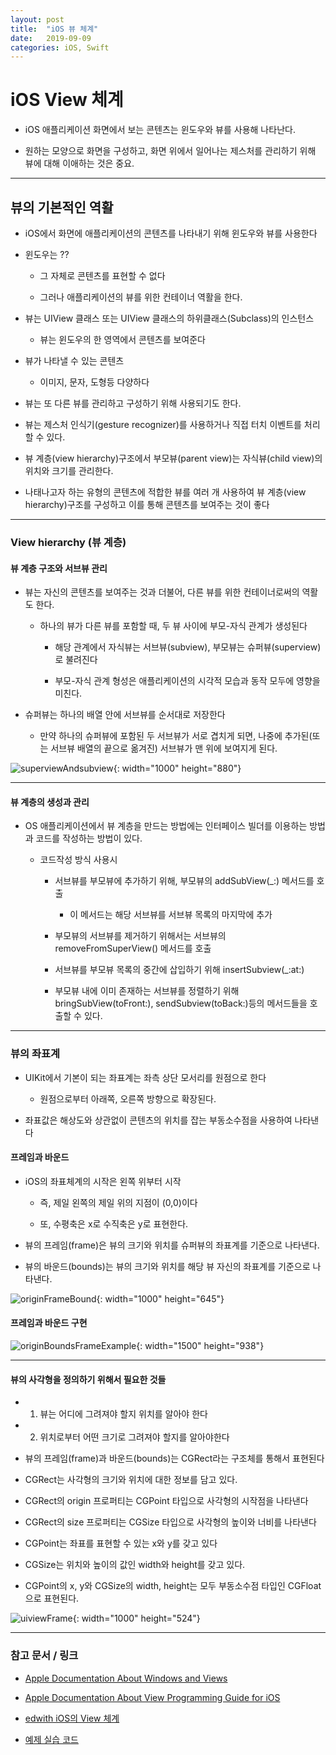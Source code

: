 ```yaml
---
layout: post
title:  "iOS 뷰 체계"
date:   2019-09-09
categories: iOS, Swift
---
```


# iOS View 체계

- iOS 애플리케이션 화면에서 보는 콘텐츠는 윈도우와 뷰를 사용해 나타난다.

- 원하는 모양으로 화면을 구성하고, 화면 위에서 일어나는 제스처를 관리하기 위해 뷰에 대해 이애하는 것은 중요.

---

## 뷰의 기본적인 역활

- iOS에서 화면에 애플리케이션의 콘텐츠를 나타내기 위해 윈도우와 뷰를 사용한다

- 윈도우는 ??

    - 그 자체로 콘텐츠를 표현할 수 없다

    - 그러나 애플리케이션의 뷰를 위한 컨테이너 역활을 한다.

- 뷰는 UIView 클래스 또는 UIView 클래스의 하위클래스(Subclass)의 인스턴스

    - 뷰는 윈도우의 한 영역에서 콘텐츠를 보여준다
    
- 뷰가 나타낼 수 있는 콘텐츠

    - 이미지, 문자, 도형등 다양하다
    
- 뷰는 또 다른 뷰를 관리하고 구성하기 위해 사용되기도 한다.

- 뷰는 제스처 인식기(gesture recognizer)를 사용하거나 직접 터치 이벤트를 처리할 수 있다.

- 뷰 계층(view hierarchy)구조에서 부모뷰(parent view)는 자식뷰(child view)의 위치와 크기를 관리한다.

- 나태나고자 하는 유형의 콘텐츠에 적합한 뷰를 여러 개 사용하여 뷰 계층(view hierarchy)구조를 구성하고 이를 통해 콘텐츠를 보여주는 것이 좋다

---

### View hierarchy (뷰 계층)

#### 뷰 계층 구조와 서브뷰 관리

- 뷰는 자신의 콘텐츠를 보여주는 것과 더불어, 다른 뷰를 위한 컨테이너로써의 역활도 한다.

    - 하나의 뷰가 다른 뷰를 포함할 때, 두 뷰 사이에 부모-자식 관계가 생성된다

        - 해당 관계에서 자식뷰는 서브뷰(subview), 부모뷰는 슈퍼뷰(superview)로 불려진다
        
        - 부모-자식 관계 형성은 애플리케이션의 시각적 모습과 동작 모두에 영향을 미친다.
        
- 슈퍼뷰는 하나의 배열 안에 서브뷰를 순서대로 저장한다
    
    - 만약 하나의 슈퍼뷰에 포함된 두 서브뷰가 서로 겹치게 되면, 나중에 추가된(또는 서브뷰 배열의 끝으로 옮겨진) 서브뷰가 맨 위에 보여지게 된다.
    
![superviewAndsubview](https://github.com/VincentGeranium/VincentGeranium.github.io/blob/master/assets/img/superviewAndsubview.png?raw=true){: width="1000" height="880"}

---

#### 뷰 계층의 생성과 관리

- OS 애플리케이션에서 뷰 계층을 만드는 방법에는 인터페이스 빌더를 이용하는 방법과 코드를 작성하는 방법이 있다.

    - 코드작성 방식 사용시
    
        - 서브뷰를 부모뷰에 추가하기 위해, 부모뷰의 addSubView(_:) 메서드를 호출
        
            - 이 메서드는 해당 서브뷰를 서브뷰 목록의 마지막에 추가
            
        - 부모뷰의 서브뷰를 제거하기 위해서는 서브뷰의 removeFromSuperView() 메서드를 호출
        
        - 서브뷰를 부모뷰 목록의 중간에 삽입하기 위해 insertSubview(_:at:)
        
        - 부모뷰 내에 이미 존재하는 서브뷰를 정렬하기 위해 bringSubView(toFront:), sendSubview(toBack:)등의 메서드들을 호출할 수 있다.
        
---

### 뷰의 좌표계

- UIKit에서 기본이 되는 좌표계는 좌측 상단 모서리를 원점으로 한다

    - 원점으로부터 아래쪽, 오른쪽 방향으로 확장된다.
    
- 좌표값은 해상도와 상관없이 콘텐츠의 위치를 잡는 부동소수점을 사용하여 나타낸다

#### 프레임과 바운드

- iOS의 좌표체계의 시작은 왼쪽 위부터 시작

    - 즉, 제일 왼쪽의 제일 위의 지점이 (0,0)이다
    
    - 또, 수평축은 x로 수직축은 y로 표현한다.

- 뷰의 프레임(frame)은 뷰의 크기와 위치를 슈퍼뷰의 좌표계를 기준으로 나타낸다.

- 뷰의 바운드(bounds)는 뷰의 크기와 위치를 해당 뷰 자신의 좌표계를 기준으로 나타낸다.

![originFrameBound](https://github.com/VincentGeranium/VincentGeranium.github.io/blob/master/assets/img/originFrameBound.png?raw=true){: width="1000" height="645"}

#### 프레임과 바운드 구현


![originBoundsFrameExample](https://github.com/VincentGeranium/VincentGeranium.github.io/blob/master/assets/img/originBoundsFrameExample.png?raw=true){: width="1500" height="938"}

---

#### 뷰의 사각형을 정의하기 위해서 필요한 것들

- 1) 뷰는 어디에 그려져야 할지 위치를 알아야 한다

- 2) 위치로부터 어떤 크기로 그려져야 할지를 알아야한다

- 뷰의 프레임(frame)과 바운드(bounds)는 CGRect라는 구조체를 통해서 표현된다

- CGRect는 사각형의 크기와 위치에 대한 정보를 담고 있다.

- CGRect의 origin 프로퍼티는 CGPoint 타입으로 사각형의 시작점을 나타낸다

- CGRect의 size 프로퍼티는 CGSize 타입으로 사각형의 높이와 너비를 나타낸다

- CGPoint는 좌표를 표현할 수 있는 x와 y를 갖고 있다

- CGSize는 위치와 높이의 값인 width와 height를 갖고 있다.

- CGPoint의 x, y와 CGSize의 width, height는 모두 부동소수점 타입인 CGFloat으로 표현된다.


![uiviewFrame](https://github.com/VincentGeranium/VincentGeranium.github.io/blob/master/assets/img/uiviewFrame.png?raw=true){: width="1000" height="524"}


---

### 참고 문서 / 링크

- [Apple Documentation About Windows and Views](https://developer.apple.com/library/archive/documentation/WindowsViews/Conceptual/ViewPG_iPhoneOS/Introduction/Introduction.html)

- [Apple Documentation About View Programming Guide for iOS](https://developer.apple.com/library/archive/documentation/WindowsViews/Conceptual/ViewPG_iPhoneOS/CreatingViews/CreatingViews.html#//apple_ref/doc/uid/TP40009503-CH5-SW47)

- [edwith iOS의 View 체계](https://www.edwith.org/boostcourse-ios/lecture/16874/)

- [예제 실습 코드](https://github.com/VincentGeranium/Swift-Study/tree/master/2019-09-09-view-hierarchy-example)








